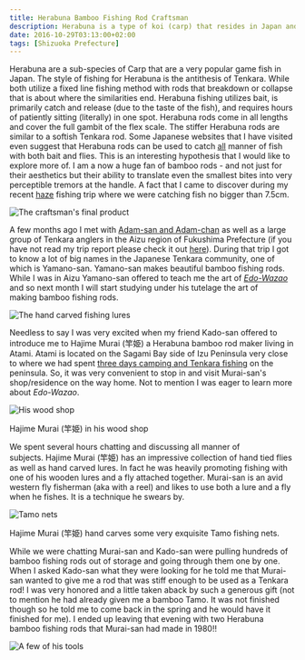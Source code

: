 ```yaml
---
title: Herabuna Bamboo Fishing Rod Craftsman
description: Herabuna is a type of koi (carp) that resides in Japan and requires specialized fishing equipment to bring to hand. I visit a bamboo craftsman who has been making Herabuna fishing rods his whole life...
date: 2016-10-29T03:13:00+02:00
tags: [Shizuoka Prefecture]
---
```

<div class="text-lg mt-2">
<p class="mb-2">Herabuna are a sub-species of Carp that are a very popular game fish in Japan. The style of fishing for Herabuna is the antithesis of Tenkara. While both utilize a fixed line fishing method with rods that breakdown or collapse that is about where the similarities end. Herabuna fishing utilizes bait, is primarily catch and release (due to the taste of the fish), and requires hours of patiently sitting (literally) in one spot. Herabuna rods come in all lengths and cover the full gambit of the flex scale. The stiffer Herabuna rods are similar to a softish Tenkara rod. Some Japanese websites that I have visited even suggest that Herabuna rods can be used to catch <a href="https://www.allfishingbuy.com/All-About-Hera-Fishing.htm" target="_blank" rel="noopener noreferrer" class="text-red-500 hover:bg-red-500 hover:text-white">all</a> manner of fish with both bait and flies. This is an interesting hypothesis that I would like to explore more of. I am a now a huge fan of bamboo rods - and not just for their aesthetics but their ability to translate even the smallest bites into very perceptible tremors at the handle. A fact that I came to discover during my recent <a href="https://www.fallfishtenkara.com/goby-fishing/" target="_blank" rel="noopener noreferrer" class="text-red-500 hover:bg-red-500 hover:text-white">haze</a> fishing trip where we were catching fish no bigger than 7.5cm.</p>

<img class="w-8/12 rounded-lg shadow-lg mx-auto" src="https://fallfish-tenkara-images.s3-us-west-1.amazonaws.com/FfT+-+Herabuna/herabuna-bamboo+rod+maker-atami-izu+peninsula-fishing+rod.jpg" alt="The craftsman's final product" />

<p class="mt-2 mb-2">A few months ago I met with <a href="https://www.tenkarausa.com/myportfolio/conversations-japan-with-adam-trahan-and-adam-klags/" target="_blank" rel="noopener noreferrer" class="text-red-500 hover:bg-red-500 hover:text-white">Adam-san and Adam-chan</a> as well as a large group of Tenkara anglers in the Aizu region of Fukushima Prefecture (if you have not read my trip report please check it out <a href="https://www.fallfishtenkara.com/exploring-aizu/" target="_blank" rel="noopener noreferrer" class="text-red-500 hover:bg-red-500 hover:text-white">here</a>). During that trip I got to know a lot of big names in the Japanese Tenkara community, one of which is Yamano-san. Yamano-san makes beautiful bamboo fishing rods. While I was in Aizu Yamano-san offered to teach me the art of <a href="https://craftsmanship.net/bamboo-take-two-japans-gorgeous-precarious-fishing-poles/" target="_blank" rel="noopener noreferrer" class="text-red-500 hover:bg-red-500 hover:text-white"><em>Edo-Wazao</em></a> and so next month I will start studying under his tutelage the art of making bamboo fishing rods.</p>

<img class="w-8/12 rounded-lg shadow-lg mx-auto" src="https://fallfish-tenkara-images.s3-us-west-1.amazonaws.com/FfT+-+Herabuna/herabuna-bamboo+rod+maker-atami-izu+peninsula.jpg" alt="The hand carved fishing lures" />

<p class="mt-2 mb-2">Needless to say I was very excited when my friend Kado-san offered to introduce me to Hajime Murai (竿姫) a Herabuna bamboo rod maker living in Atami. Atami is located on the Sagami Bay side of Izu Peninsula very close to where we had spent <a href="https://www.fallfishtenkara.com/ayu/" target="_blank" rel="noopener noreferrer" class="text-red-500 hover:bg-red-500 hover:text-white">three days camping and Tenkara fishing</a> on the peninsula. So, it was very convenient to stop in and visit Murai-san's shop/residence on the way home. Not to mention I was eager to learn more about <em>Edo-Wazao</em>.</p>

<div class="w-8/12 mx-auto">
<img class="rounded-lg shadow-lg" src="https://fallfish-tenkara-images.s3-us-west-1.amazonaws.com/FfT+-+Herabuna/herabuna-bamboo+rod+maker-atami-izu+peninsula-hajime+murai.jpg" alt="His wood shop" />
<p class="italic text-center">Hajime Murai (竿姫) in his wood shop</p>
</div>

<p class="mt-2 mb-2">We spent several hours chatting and discussing all manner of subjects. Hajime Murai (竿姫) has an impressive collection of hand tied flies as well as hand carved lures. In fact he was heavily promoting fishing with one of his wooden lures and a fly attached together. Murai-san is an avid western fly fisherman (aka with a reel) and likes to use both a lure and a fly when he fishes. It is a technique he swears by.</p>

<div class="w-8/12 mx-auto">
<img class="rounded-lg shadow-lg" src="https://fallfish-tenkara-images.s3-us-west-1.amazonaws.com/FfT+-+Herabuna/herabuna-bamboo+rod+maker-atami-izu+peninsula-tamo.jpg" alt="Tamo nets" />
<p class="italic text-center">Hajime Murai (竿姫) hand carves some very exquisite Tamo fishing nets.</p>
</div>

<p class="mt-2 mb-2">While we were chatting Murai-san and Kado-san were pulling hundreds of bamboo fishing rods out of storage and going through them one by one. When I asked Kado-san what they were looking for he told me that Murai-san wanted to give me a rod that was stiff enough to be used as a Tenkara rod! I was very honored and a little taken aback by such a generous gift (not to mention he had already given me a bamboo Tamo. It was not finished though so he told me to come back in the spring and he would have it finished for me). I ended up leaving that evening with two Herabuna bamboo fishing rods that Murai-san had made in 1980!!</p>

<img class="w-8/12 rounded-lg shadow-lg mx-auto" src="https://fallfish-tenkara-images.s3-us-west-1.amazonaws.com/FfT+-+Herabuna/herabuna-bamboo+rod+maker-atami-izu+peninsula-wood+working.jpg" alt="A few of his tools" />
</div>